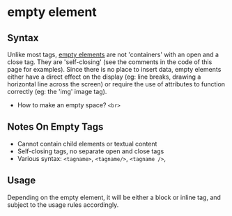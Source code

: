 # empty element

## Syntax

Unlike most tags, [empty elements](https://developer.mozilla.org/en-US/docs/Glossary/Empty_element) are not 'containers' with an open and a close tag. They are 'self-closing' (see the comments in the code of this page for examples). Since there is no place to insert data, empty elements either have a direct effect on the display (eg: line breaks, drawing a horizontal line across the screen) or require the use of attributes to function correctly (eg: the 'img' image tag).

- How to make an empty space? `<br>`

## Notes On Empty Tags

- Cannot contain child elements or textual content
- Self-closing tags, no separate open and close tags
- Various syntax: `<tagname>`, `<tagname/>`, `<tagname />`,

## Usage

Depending on the empty element, it will be either a block or inline tag, and subject to the usage rules accordingly.


